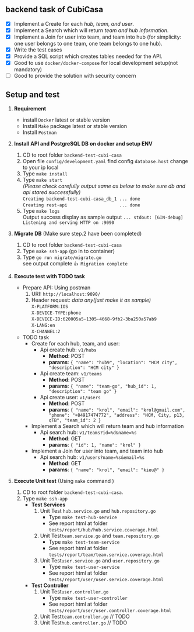 ## backend task of CubiCasa
- [x] Implement a Create for each _hub, team, and user_.
- [x] Implement a Search which will return _team and hub information_.
- [x] Implement a Join for user into team, and team into hub (for simplicity: one user belongs to one team, one team belongs to one hub).
- [x] Write the test cases
- [x] Provide a SQL script which creates tables needed for the API.
- [x] Good to use `docker/docker-compose` for local development setup(not mandatory)
- [ ] Good to provide the solution with security concern

## Setup and test
1. **Requirement**
    * install `Docker` latest or stable version
    * Install `Make` package latest or stable version
    * Install `Postman`

2. **Install API and PostgreSQL DB on docker and setup ENV**
    1. CD to root folder `backend-test-cubi-casa`
    2. Open file `config/development.yaml` find config `database.host`
       change to your ip local
    3. Type `make install`
    4. Type `make start`  
       _(Please check carefully output same as below to make sure db and api stared successfully)_  
       `Creating backend-test-cubi-casa_db_1 ... done`  
       `Creating rest-api                    ... done`
    5. Type `make logs`  
       Output success display as sample output
       `... stdout: [GIN-debug] Listening and serving HTTP on :9090`

3. **Migrate DB** (Make sure step.2 have been completed)
   1. CD to root folder `backend-test-cubi-casa`
   2. Type `make ssh-app` (go in to container)
   3. Type `go run migrate/migrate.go`  
      see output complete ` 👍 Migration complete `


4. **Execute test with TODO task**
    - Prepare API: Using postman
        1. URI: `http://localhost:9090/`
        2. Header request: _data any(just make it as sample)_  
           `X-PLATFORM:IOS`  
           `X-DEVICE-TYPE:phone`  
           `X-DEVICE-ID:620005a5-1305-4668-9fb2-3ba250a57ab9`  
           `X-LANG:en`  
           `X-CHANNEL:2`
    - TODO task
      - Create for each hub, team, and user:
        - Api create hub: `v1/hubs`
          - **Method**: POST
          - **params**:  ```{
            "name": "hub9",
            "location": "HCM city",
            "description": "HCM city"
            } ```
        - Api create team: `v1/teams`
          - **Method**: POST
          - **params**:  ```{
            "name": "team-go",
            "hub_id": 1,
            "description": "team go"
            } ```
        - Api create user: `v1/users`
            - **Method**: POST
            - **params**:  ```{
              "name": "krol",
              "email": "krol@gmail.com",
              "phone": "+84917474772",
              "address": "HCM, City, p13, qTB",
              "team_id": 2
              } ```
      - Implement a Search which will return team and hub information  
          - Api search hub: `v1/teams?id=%d&name=%s`
              - **Method**: GET
              - **params**:  ```{
                "id": 1,
                "name": "krol"
                } ```
      - Implement a Join for user into team, and team into hub
        - Api search hub: `v1/users?name=%s&email=%s`
            - **Method**: GET
            - **params**:  ```{
              "name": "krol",
              "email": "kieu@"
              } ```    


5. **Execute Unit test**  (Using `make` command )
     1. CD to root folder `backend-test-cubi-casa`.  
     2. Type `make ssh-app` 
        - **Test Services** 
           1. Unit Test `hub.service.go` and `hub.repository.go`
               - Type `make test-hub-service` 
               - See report html at folder  `tests/report/hub/hub.service.coverage.html`
           2. Unit Test`team.service.go` and `team.repository.go`
              - Type `make test-team-service`
              - See report html at folder  `tests/report/team/team.service.coverage.html`
           3. Unit Test`user.service.go` and `user.repository.go`
              - Type `make test-user-service`
              - See report html at folder  `tests/report/user/user.service.coverage.html`
        - **Test Controller**
            1. Unit Test`user.controller.go`
               - Type `make test-user-controller`
               - See report html at folder  `tests/report/user/user.controller.coverage.html`
            2. Unit Test`team.controller.go` // TODO  
            3. Unit Test`hub.controller.go`  // TODO
